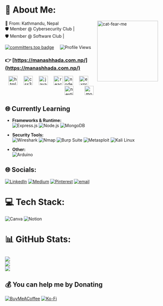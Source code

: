 # 💫 About Me: <a href="https://tenor.com/view/cat-fear-me-whisper-cat-fear-me-whisper-cat-fear-me-gif-25266655">
  <img src="https://github.com/user-attachments/assets/b56d7219-6495-4314-ba3d-faba3446afc6"
       width="200"
       align="right"
       alt="cat-fear-me" />
</a>
📍 From: Kathmandu, Nepal  <br>🛡️ Member @ Cybersecurity Club | <br>🛡️ Member @ Software Club | 

[![committers.top badge](https://user-badge.committers.top/nepal/sadistic2keed.svg)](https://user-badge.committers.top/nepal/sadistic2keed) &nbsp;&nbsp;&nbsp;
![Profile Views](https://komarev.com/ghpvc/?username=sadistic2keed)

### 👉 [https://manashhada.com.np/](https://manashhada.com.np/)

<div align="center">
  <img src="https://cdn.jsdelivr.net/gh/devicons/devicon/icons/html5/html5-original.svg" height="30" alt="html5 logo"  />
  <img width="12" />
  <img src="https://cdn.jsdelivr.net/gh/devicons/devicon/icons/css3/css3-original.svg" height="30" alt="css3 logo"  />
  <img width="12" />
  <img src="https://cdn.jsdelivr.net/gh/devicons/devicon/icons/javascript/javascript-original.svg" height="30" alt="javascript logo"  />
  <img width="12" />
  <img src="https://cdn.jsdelivr.net/gh/devicons/devicon/icons/react/react-original.svg" height="30" alt="react logo"  />
  <img src="https://cdn.jsdelivr.net/gh/devicons/devicon/icons/nodejs/nodejs-original.svg" height="30" alt="nodejs logo"  />
  <img width="12" />
  <img src="https://cdn.jsdelivr.net/gh/devicons/devicon/icons/express/express-original.svg" height="30" alt="express logo"  />
  <img width="12" />
  <img src="https://cdn.jsdelivr.net/gh/devicons/devicon/icons/nextjs/nextjs-original.svg" height="30" alt="nextjs logo"  />
  <img width="12" />
  <img width="12" />
  <img src="https://cdn.jsdelivr.net/gh/devicons/devicon/icons/mongodb/mongodb-original.svg" height="30" alt="mongodb logo"  />
  <img width="12" />
</div>


## 🌐 Currently Learning

- **Frameworks & Runtime:**  
  ![Express.js](https://img.shields.io/badge/Express.js-%23404d59.svg?style=flat-square&logo=express&logoColor=white)
  ![Node.js](https://img.shields.io/badge/Node.js-6DA55F?style=flat-square&logo=node.js&logoColor=white)
  ![MongoDB](https://img.shields.io/badge/MongoDB-%234ea94b.svg?style=flat-square&logo=mongodb&logoColor=white)

- **Security Tools:**  
  ![Wireshark](https://img.shields.io/badge/Wireshark-1679A7?style=flat-square&logo=wireshark&logoColor=white)
  ![Nmap](https://img.shields.io/badge/Nmap-%2300599C.svg?style=flat-square&logo=gnome-terminal&logoColor=white)
  ![Burp Suite](https://img.shields.io/badge/Burp_Suite-%23FF9900.svg?style=flat-square&logo=burpsuite&logoColor=white)
  ![Metasploit](https://img.shields.io/badge/Metasploit-%23144788.svg?style=flat-square&logo=metasploit&logoColor=white)
  ![Kali Linux](https://img.shields.io/badge/Kali_Linux-557C94?style=flat-square&logo=kalilinux&logoColor=white)

- **Other:**  
  ![Arduino](https://img.shields.io/badge/Arduino-00979D?style=flat-square&logo=arduino&logoColor=white)


## 🌐 Socials:
[![LinkedIn](https://img.shields.io/badge/LinkedIn-%230077B5.svg?logo=linkedin&logoColor=white)](https://linkedin.com/in/manash-hada-0a75a3330) [![Medium](https://img.shields.io/badge/Medium-12100E?logo=medium&logoColor=white)](https://medium.com/@hadamanash2023) [![Pinterest](https://img.shields.io/badge/Pinterest-%23E60023.svg?logo=Pinterest&logoColor=white)](https://pinterest.com/hadamanash2023) [![email](https://img.shields.io/badge/Email-D14836?logo=gmail&logoColor=white)](mailto:manashada@proton.new)

# 💻 Tech Stack:
![Canva](https://img.shields.io/badge/Canva-%2300C4CC.svg?style=for-the-badge&logo=Canva&logoColor=white) ![Notion](https://img.shields.io/badge/Notion-%23000000.svg?style=for-the-badge&logo=notion&logoColor=white)


# 📊 GitHub Stats:
![](https://github-readme-stats.vercel.app/api?username=sadistic2keed&theme=vision-friendly-dark&hide_border=false&include_all_commits=false&count_private=false)<br/>
![](https://nirzak-streak-stats.vercel.app/?user=sadistic2keed&theme=vision-friendly-dark&hide_border=false)<br/>
![](https://github-readme-stats.vercel.app/api/top-langs/?username=sadistic2keed&theme=vision-friendly-dark&hide_border=false&include_all_commits=false&count_private=false&layout=compact)
---
 ## 💰 You can help me by Donating
  [![BuyMeACoffee](https://img.shields.io/badge/Buy%20Me%20a%20Coffee-ffdd00?style=for-the-badge&logo=buy-me-a-coffee&logoColor=black)](https://buymeacoffee.com/manas002) [![Ko-Fi](https://img.shields.io/badge/Ko--fi-F16061?style=for-the-badge&logo=ko-fi&logoColor=white)](https://ko-fi.com/manashhada) 


